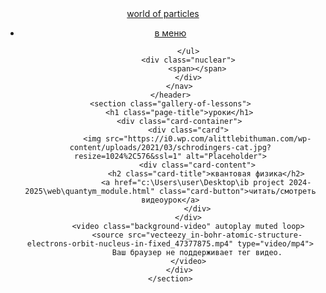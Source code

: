 <html lang="en">
<head>
    <meta charset="UTF-8">
    <meta name="viewport" content="width=device-width, initial-scale=1.0">
    <link rel="stylesheet" href="style-lessons.css">
    <title>Document</title>
</head>
<body>
    <header>
        <nav class="navbar">
            <a href="#" class="logo">world of particles
            </a>
            <ul class="nav-links">
                <li><a href="https://alidlnrko.github.io/World-of-Particle/">в меню</a></li>

            </ul>
            <div class="nuclear">
                <span></span>
            </div>
        </nav>
    </header>
    <section class="gallery-of-lessons">
        <h1 class="page-title">уроки</h1>
        <div class="card-container">
            <div class="card">
                <img src="https://i0.wp.com/alittlebithuman.com/wp-content/uploads/2021/03/schrodingers-cat.jpg?resize=1024%2C576&ssl=1" alt="Placeholder">
                <div class="card-content">
                    <h2 class="card-title">квантовая физика</h2>
                    <a href="c:\Users\user\Desktop\ib project 2024-2025\web\quantym_module.html" class="card-button">читать/смотреть видеоурок</a>
                </div>
            </div>
            <video class="background-video" autoplay muted loop>
                <source src="vecteezy_in-bohr-atomic-structure-electrons-orbit-nucleus-in-fixed_47377875.mp4" type="video/mp4">
                Ваш браузер не поддерживает тег видео.
            </video>
        </div>
    </section>

</body>
</html>
